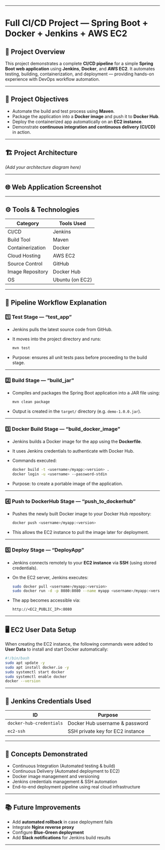 
---

# **Full CI/CD Project — Spring Boot + Docker + Jenkins + AWS EC2**

## 🚀 **Project Overview**

This project demonstrates a complete **CI/CD pipeline** for a simple **Spring Boot web application** using **Jenkins**, **Docker**, and **AWS EC2**.
It automates testing, building, containerization, and deployment — providing hands-on experience with DevOps workflow automation.

---

## 🧩 **Project Objectives**

* Automate the build and test process using **Maven**.
* Package the application into a **Docker image** and push it to **Docker Hub**.
* Deploy the containerized app automatically on an **EC2 instance**.
* Demonstrate **continuous integration and continuous delivery (CI/CD)** in action.

---

## 🏗️ **Project Architecture**

*(Add your architecture diagram here)*


---

## 🌐 **Web Application Screenshot**


---

## ⚙️ **Tools & Technologies**

| Category         | Tools Used      |
| ---------------- | --------------- |
| CI/CD            | Jenkins         |
| Build Tool       | Maven           |
| Containerization | Docker          |
| Cloud Hosting    | AWS EC2         |
| Source Control   | GitHub          |
| Image Repository | Docker Hub      |
| OS               | Ubuntu (on EC2) |

---

## 🧱 **Pipeline Workflow Explanation**

### 1️⃣ **Test Stage — “test_app”**

* Jenkins pulls the latest source code from GitHub.
* It moves into the project directory and runs:

  ```bash
  mvn test
  ```
* Purpose: ensures all unit tests pass before proceeding to the build stage.

---

### 2️⃣ **Build Stage — “build_jar”**

* Compiles and packages the Spring Boot application into a JAR file using:

  ```bash
  mvn clean package
  ```
* Output is created in the `target/` directory (e.g. `demo-1.0.0.jar`).

---

### 3️⃣ **Docker Build Stage — “build_docker_image”**

* Jenkins builds a Docker image for the app using the **Dockerfile**.
* It uses Jenkins credentials to authenticate with Docker Hub.
* Commands executed:

  ```bash
  docker build -t <username>/myapp:<version> .
  docker login -u <username> --password-stdin
  ```
* Purpose: to create a portable image of the application.

---

### 4️⃣ **Push to DockerHub Stage — “push_to_dockerhub”**

* Pushes the newly built Docker image to your Docker Hub repository:

  ```bash
  docker push <username>/myapp:<version>
  ```
* This allows the EC2 instance to pull the image later for deployment.

---

### 5️⃣ **Deploy Stage — “DeployApp”**

* Jenkins connects remotely to your **EC2 instance** via **SSH** (using stored credentials).
* On the EC2 server, Jenkins executes:

  ```bash
  sudo docker pull <username>/myapp:<version>
  sudo docker run -d -p 8080:8080 --name myapp <username>/myapp:<version>
  ```
* The app becomes accessible via:

  ```
  http://<EC2_PUBLIC_IP>:8080
  ```

---

## 🖥️ **EC2 User Data Setup**

When creating the EC2 instance, the following commands were added to **User Data** to install and start Docker automatically:

```bash
#!/bin/bash
sudo apt update -y
sudo apt install docker.io -y
sudo systemctl start docker
sudo systemctl enable docker
docker --version
```

---

## 🔑 **Jenkins Credentials Used**

| ID                       | Purpose                          |
| ------------------------ | -------------------------------- |
| `docker-hub-credentials` | Docker Hub username & password   |
| `ec2-ssh`                | SSH private key for EC2 instance |

---

## 🧠 **Concepts Demonstrated**

* Continuous Integration (Automated testing & build)
* Continuous Delivery (Automated deployment to EC2)
* Docker image management and versioning
* Jenkins credentials management & SSH automation
* End-to-end deployment pipeline using real cloud infrastructure

---

## 📚 **Future Improvements**

* Add **automated rollback** in case deployment fails
* Integrate **Nginx reverse proxy**
* Configure **Blue-Green deployment**
* Add **Slack notifications** for Jenkins build results

---


